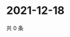 # 2021-12-18

共 0 条

<!-- BEGIN WEIBO -->
<!-- 最后更新时间 Sat Dec 18 2021 01:10:59 GMT+0800 (China Standard Time) -->

<!-- END WEIBO -->
